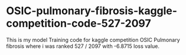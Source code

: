 # OSIC-pulmonary-fibrosis-kaggle-competition-code-527-2097
This is my model Training code for kaggle competition OSIC Pulmonary fibrosis where i was ranked 527 / 2097 with -6.8715 loss value. 
